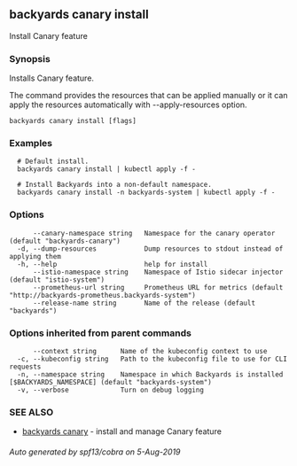 ## backyards canary install

Install Canary feature

### Synopsis

Installs Canary feature.

The command provides the resources that can be applied manually or
it can apply the resources automatically with --apply-resources option.

```
backyards canary install [flags]
```

### Examples

```
  # Default install.
  backyards canary install | kubectl apply -f -

  # Install Backyards into a non-default namespace.
  backyards canary install -n backyards-system | kubectl apply -f -
```

### Options

```
      --canary-namespace string   Namespace for the canary operator (default "backyards-canary")
  -d, --dump-resources            Dump resources to stdout instead of applying them
  -h, --help                      help for install
      --istio-namespace string    Namespace of Istio sidecar injector (default "istio-system")
      --prometheus-url string     Prometheus URL for metrics (default "http://backyards-prometheus.backyards-system")
      --release-name string       Name of the release (default "backyards")
```

### Options inherited from parent commands

```
      --context string      Name of the kubeconfig context to use
  -c, --kubeconfig string   Path to the kubeconfig file to use for CLI requests
  -n, --namespace string    Namespace in which Backyards is installed [$BACKYARDS_NAMESPACE] (default "backyards-system")
  -v, --verbose             Turn on debug logging
```

### SEE ALSO

* [backyards canary](backyards_canary.md)	 - install and manage Canary feature

###### Auto generated by spf13/cobra on 5-Aug-2019
